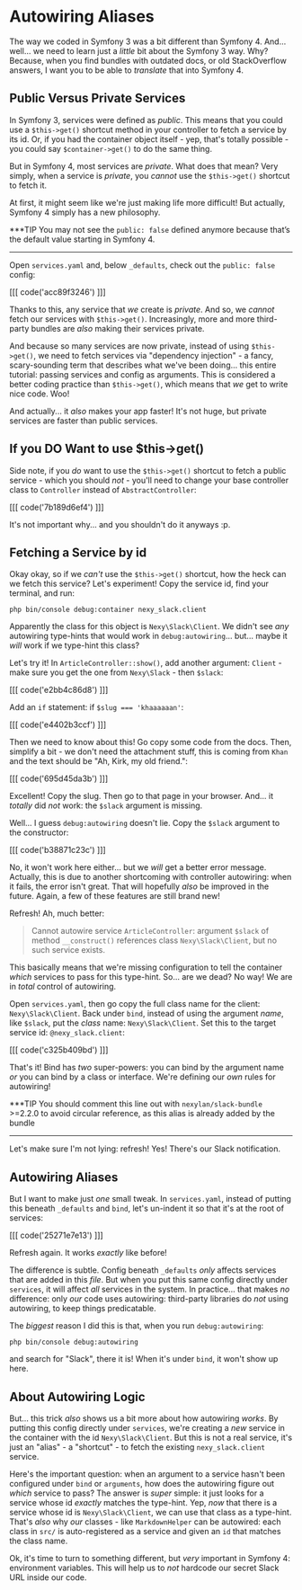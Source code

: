 # Autowiring Aliases

The way we coded in Symfony 3 was a bit different than Symfony 4. And... well... we
need to learn just a *little* bit about the Symfony 3 way. Why? Because, when you
find bundles with outdated docs, or old StackOverflow answers, I want you to be able
to *translate* that into Symfony 4.

## Public Versus Private Services

In Symfony 3, services were defined as *public*. This means that you could use a
`$this->get()` shortcut method in your controller to fetch a service by its id.
Or, if you had the container object itself - yep, that's totally possible - you
could say `$container->get()` to do the same thing.

But in Symfony 4, most services are *private*. What does that mean? Very simply,
when a service is *private*, you *cannot* use the `$this->get()` shortcut to fetch
it.

At first, it might seem like we're just making life more difficult! But actually,
Symfony 4 simply has a new philosophy.

***TIP
You may not see the `public: false` defined anymore because that’s the default value
starting in Symfony 4.
***

Open `services.yaml` and, below `_defaults`, check out the `public: false` config:

[[[ code('acc89f3246') ]]]

Thanks to this, any service that *we* create is *private*. And so, we *cannot* fetch
our services with `$this->get()`. Increasingly, more and more third-party bundles
are *also* making their services private.

And because so many services are now private, instead of using `$this->get()`, we
need to fetch services via "dependency injection" - a fancy, scary-sounding term
that describes what we've been doing... this entire tutorial: passing services and
config as arguments. This is considered a better coding practice than `$this->get()`,
which means that *we* get to write nice code. Woo!

And actually... it *also* makes your app faster! It's not huge, but private services
are faster than public services.

## If you DO Want to use $this->get()

Side note, if you *do* want to use the `$this->get()` shortcut to fetch a public
service - which you should *not* - you'll need to change your base controller class
to `Controller` instead of `AbstractController`:

[[[ code('7b189d6ef4') ]]]

It's not important why... and you shouldn't do it anyways :p.

## Fetching a Service by id

Okay okay, so if we *can't* use the `$this->get()` shortcut, how the heck can we
fetch this service? Let's experiment! Copy the service id, find your terminal, and
run:

```terminal
php bin/console debug:container nexy_slack.client
```

Apparently the class for this object is `Nexy\Slack\Client`. We didn't see *any*
autowiring type-hints that would work in `debug:autowiring`... but... maybe it *will*
work if we type-hint this class?

Let's try it! In `ArticleController::show()`, add another argument: `Client` - make
sure you get the one from `Nexy\Slack` -  then `$slack`:

[[[ code('e2bb4c86d8') ]]]

Add an `if` statement: if `$slug === 'khaaaaaan'`:

[[[ code('e4402b3ccf') ]]]

Then we need to know about this! Go copy some code from the docs. Then, simplify
a bit - we don't need the attachment stuff, this is coming from `Khan` and the text
should be "Ah, Kirk, my old friend.":

[[[ code('695d45da3b') ]]]

Excellent! Copy the slug. Then go to that page in your browser. And... it *totally*
did *not* work: the `$slack` argument is missing.

Well... I guess `debug:autowiring` doesn't lie. Copy the `$slack` argument to the
constructor:

[[[ code('b38871c23c') ]]]

No, it won't work here either... but we *will* get a better error message. Actually,
this is due to another shortcoming with controller autowiring: when it fails, the error
isn't great. That will hopefully *also* be improved in the future. Again, a few of these
features are still brand new!

Refresh! Ah, much better:

> Cannot autowire service `ArticleController`: argument `$slack` of method `__construct()`
> references class `Nexy\Slack\Client`, but no such service exists.

This basically means that we're missing configuration to tell the container *which*
services to pass for this type-hint. So... are we dead? No way! We are in *total*
control of autowiring.

Open `services.yaml`, then go copy the full class name for the client:
`Nexy\Slack\Client`. Back under `bind`, instead of using the argument *name*,
like `$slack`, put the *class* name: `Nexy\Slack\Client`. Set this to the target
service id: `@nexy_slack.client`:

[[[ code('c325b409bd') ]]]

That's it! Bind has *two* super-powers: you can bind by the argument name *or* you
can bind by a class or interface. We're defining our *own* rules for autowiring!

***TIP
You should comment this line out with `nexylan/slack-bundle` >=2.2.0 to avoid
circular reference, as this alias is already added by the bundle
***

Let's make sure I'm not lying: refresh! Yes! There's our Slack notification.

## Autowiring Aliases

But I want to make just *one* small tweak. In `services.yaml`, instead of putting
this beneath `_defaults` and `bind`, let's un-indent it so that it's at the root
of services:

[[[ code('25271e7e13') ]]]

Refresh again. It works *exactly* like before!

The difference is subtle. Config beneath `_defaults` *only* affects services that
are added in this *file*. But when you put this same config directly under `services`,
it will affect *all* services in the system. In practice... that makes *no* difference:
only *our* code uses autowiring: third-party libraries do *not* using autowiring,
to keep things predicatable.

The *biggest* reason I did this is that, when you run `debug:autowiring`:

```terminal-silent
php bin/console debug:autowiring
```

and search for "Slack", there it is! When it's under `bind`, it won't show up here.

## About Autowiring Logic

But... this trick *also* shows us a bit more about how autowiring *works*. By
putting this config directly under `services`, we're creating a *new* service
in the container with the id `Nexy\Slack\Client`. But this is not a real service,
it's just an "alias" - a "shortcut" - to fetch the existing `nexy_slack.client`
service.

Here's the important question: when an argument to a service hasn't been configured
under `bind` or `arguments`, how does the autowiring figure out *which* service to
pass? The answer is *super* simple: it just looks for a service whose id *exactly*
matches the type-hint. Yep, *now* that there is a service whose id is `Nexy\Slack\Client`,
we can use that class as a type-hint. That's *also* why *our* classes - like
`MarkdownHelper` can be autowired: each class in `src/` is auto-registered as a
service and given an `id` that matches the class name.

Ok, it's time to turn to something different, but *very* important in Symfony 4:
environment variables. This will help us to *not* hardcode our secret Slack URL
inside our code.
